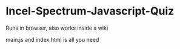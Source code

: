 # Incel-Spectrum-Javascript-Quiz

Runs in browser, also works inside a wiki

main.js and index.html is all you need
